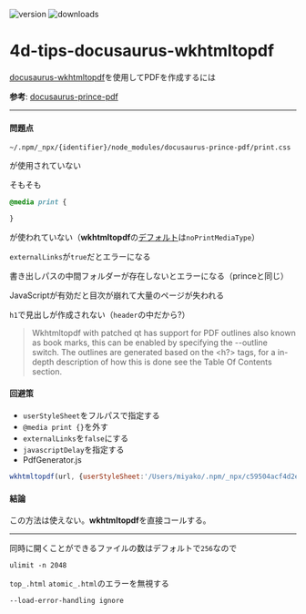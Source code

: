 ![version](https://img.shields.io/badge/version-19%2B-5682DF)
![downloads](https://img.shields.io/github/downloads/miyako/4d-tips-docusaurus-wkhtmltopdf/total)

# 4d-tips-docusaurus-wkhtmltopdf
[docusaurus-wkhtmltopdf](https://nuxnik.com/docusaurus-pdf-generator/
)を使用してPDFを作成するには

**参考**: [docusaurus-prince-pdf](https://github.com/miyako/4d-tips-docusaurus-prince-pdf)

---

#### 問題点

```
~/.npm/_npx/{identifier}/node_modules/docusaurus-prince-pdf/print.css
```

が使用されていない

そもそも

```css
@media print {

}
```

が使われていない（**wkhtmltopdf**の[デフォルト](https://wkhtmltopdf.org/usage/wkhtmltopdf.txt)は`noPrintMediaType`）

`externalLinks`が`true`だとエラーになる

書き出しパスの中間フォルダーが存在しないとエラーになる（princeと同じ）

JavaScriptが有効だと目次が崩れて大量のページが失われる

`h1`で見出しが作成されない（`header`の中だから?）

> Wkhtmltopdf with patched qt has support for PDF outlines also known as book
  marks, this can be enabled by specifying the --outline switch. The outlines
  are generated based on the <h?> tags, for a in-depth description of how this
  is done see the Table Of Contents section.

#### 回避策

* `userStyleSheet`をフルパスで指定する
* `@media print {}`を外す
* `externalLinks`を`false`にする
* `javascriptDelay`を指定する
* PdfGenerator.js

```js
wkhtmltopdf(url, {userStyleSheet:'/Users/miyako/.npm/_npx/c59504acf4d2eb99/node_modules/docusaurus-wkhtmltopdf/print.css', dpi:72, background:true, minimumFontSize:13, imageDpi:300, externalLinks:false, noPrintMediaType:null, copies:1, disableJavascript:null, orientation: 'landscape', marginTop: 0, marginRight: 0, marginBottom: 0, marginLeft: 0})
```

#### 結論

この方法は使えない。**wkhtmltopdf**を直接コールする。

---

同時に開くことができるファイルの数はデフォルトで`256`なので

```
ulimit -n 2048
```

`top_.html` `atomic_.html`のエラーを無視する

```
--load-error-handling ignore
```
